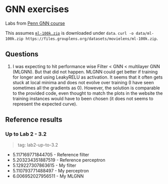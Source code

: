 # GNN exercises

Labs from [Penn GNN course](https://gnn.seas.upenn.edu/)

This assumes [`ml-100k.zip`](https://files.grouplens.org/datasets/movielens/ml-100k.zip) is downloaded under `data`. `curl -o data/ml-100k.zip https://files.grouplens.org/datasets/movielens/ml-100k.zip`.

## Questions

1. I was expecting to hit performance wise Filter < GNN < multilayer GNN (MLGNN). But that did not happen. MLGNN could
   get better if training for longer and using LeakyRELU as activation. It seems that it often gets stuck at local
   minima and does not evolve over training (I have seen sometimes all the gradients as 0). However, the solution is
   comparable to the provided code, even thought to match the plots in the website the training instances would have to
   been chosen (it does not seems to represent the expected curve).

## Reference results

### Up to Lab 2 - 3.2

> tag: lab2-up-to-3.2

- 5.117169771844705 - Reference filter
- 5.203234351887519 - Reference perceptron
- 5.129227307863615 - My filter
- 5.110793771488497 - My perceptron
- 6.006952027956511 - My MLGNN

